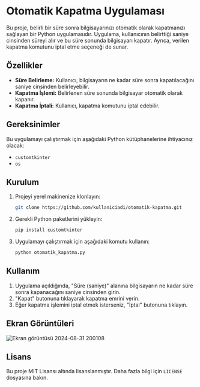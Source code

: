 # Otomatik Kapatma Uygulaması

Bu proje, belirli bir süre sonra bilgisayarınızı otomatik olarak kapatmanızı sağlayan bir Python uygulamasıdır. Uygulama, kullanıcının belirttiği saniye cinsinden süreyi alır ve bu süre sonunda bilgisayarı kapatır. Ayrıca, verilen kapatma komutunu iptal etme seçeneği de sunar.

## Özellikler

- **Süre Belirleme:** Kullanıcı, bilgisayarın ne kadar süre sonra kapatılacağını saniye cinsinden belirleyebilir.
- **Kapatma İşlemi:** Belirlenen süre sonunda bilgisayar otomatik olarak kapanır.
- **Kapatma İptali:** Kullanıcı, kapatma komutunu iptal edebilir.

## Gereksinimler

Bu uygulamayı çalıştırmak için aşağıdaki Python kütüphanelerine ihtiyacınız olacak:

- `customtkinter`
- `os`

## Kurulum

1. Projeyi yerel makinenize klonlayın:

    ```bash
    git clone https://github.com/kullaniciadi/otomatik-kapatma.git
    ```

2. Gerekli Python paketlerini yükleyin:

    ```bash
    pip install customtkinter
    ```

3. Uygulamayı çalıştırmak için aşağıdaki komutu kullanın:

    ```bash
    python otomatik_kapatma.py
    ```

## Kullanım

1. Uygulama açıldığında, "Süre (saniye)" alanına bilgisayarın ne kadar süre sonra kapanacağını saniye cinsinden girin.
2. "Kapat" butonuna tıklayarak kapatma emrini verin.
3. Eğer kapatma işlemini iptal etmek isterseniz, "İptal" butonuna tıklayın.

## Ekran Görüntüleri

![Ekran görüntüsü 2024-08-31 200108](https://github.com/user-attachments/assets/a1e26eb9-1abc-413f-8f42-087cc4c9dc73)

## Lisans

Bu proje MIT Lisansı altında lisanslanmıştır. Daha fazla bilgi için `LICENSE` dosyasına bakın.
